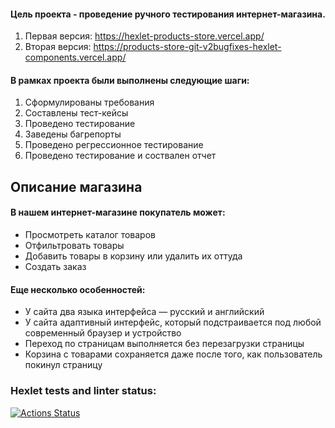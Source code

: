 #### Цель проекта - проведение ручного тестирования интернет-магазина.
1. Первая версия: https://hexlet-products-store.vercel.app/
2. Вторая версия: https://products-store-git-v2bugfixes-hexlet-components.vercel.app/
#### В рамках проекта были выполнены следующие шаги:
1. Сформулированы требования
2. Составлены тест-кейсы
3. Проведено тестирование
4. Заведены багрепорты
5. Проведено регрессионное тестирование
6. Проведено тестирование и соствален отчет
## Описание магазина
#### В нашем интернет-магазине покупатель может:
* Просмотреть каталог товаров
* Отфильтровать товары
* Добавить товары в корзину или удалить их оттуда
* Создать заказ
#### Еще несколько особенностей:
* У сайта два языка интерфейса — русский и английский
* У сайта адаптивный интерфейс, который подстраивается под любой современный браузер и устройство
* Переход по страницам выполняется без перезагрузки страницы
* Корзина с товарами сохраняется даже после того, как пользователь покинул страницу

### Hexlet tests and linter status:
[![Actions Status](https://github.com/julia-ju25/qa-engineer-project-84/actions/workflows/hexlet-check.yml/badge.svg)](https://github.com/julia-ju25/qa-engineer-project-84/actions)
